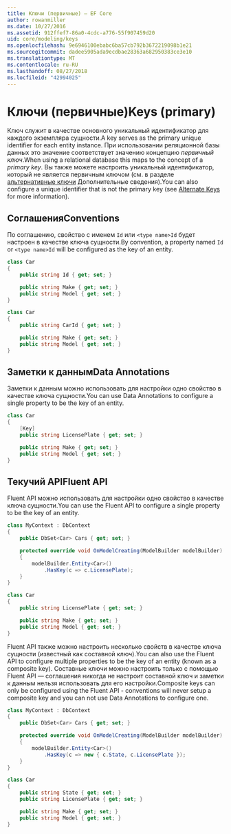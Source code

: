 ```yaml
---
title: Ключи (первичные) — EF Core
author: rowanmiller
ms.date: 10/27/2016
ms.assetid: 912ffef7-86a0-4cdc-a776-55f907459d20
uid: core/modeling/keys
ms.openlocfilehash: 9e6946100ebabc6ba57cb792b3672219098b1e21
ms.sourcegitcommit: dadee5905ada9ecdbae28363a682950383ce3e10
ms.translationtype: MT
ms.contentlocale: ru-RU
ms.lasthandoff: 08/27/2018
ms.locfileid: "42994025"
---
```

# <a name="keys-primary"></a><span data-ttu-id="6c27a-102">Ключи (первичные)</span><span class="sxs-lookup"><span data-stu-id="6c27a-102">Keys (primary)</span></span>

<span data-ttu-id="6c27a-103">Ключ служит в качестве основного уникальный идентификатор для каждого экземпляра сущности.</span><span class="sxs-lookup"><span data-stu-id="6c27a-103">A key serves as the primary unique identifier for each entity instance.</span></span> <span data-ttu-id="6c27a-104">При использовании реляционной базы данных это значение соответствует значению концепцию *первичный ключ*.</span><span class="sxs-lookup"><span data-stu-id="6c27a-104">When using a relational database this maps to the concept of a *primary key*.</span></span> <span data-ttu-id="6c27a-105">Вы также можете настроить уникальный идентификатор, который не является первичным ключом (см. в разделе [альтернативные ключи](alternate-keys.md) Дополнительные сведения).</span><span class="sxs-lookup"><span data-stu-id="6c27a-105">You can also configure a unique identifier that is not the primary key (see [Alternate Keys](alternate-keys.md) for more information).</span></span>

## <a name="conventions"></a><span data-ttu-id="6c27a-106">Соглашения</span><span class="sxs-lookup"><span data-stu-id="6c27a-106">Conventions</span></span>

<span data-ttu-id="6c27a-107">По соглашению, свойство с именем `Id` или `<type name>Id` будет настроен в качестве ключа сущности.</span><span class="sxs-lookup"><span data-stu-id="6c27a-107">By convention, a property named `Id` or `<type name>Id` will be configured as the key of an entity.</span></span>

<!-- [!code-csharp[Main](samples/core/Modeling/Conventions/Samples/KeyId.cs?highlight=3)] -->
``` csharp
class Car
{
    public string Id { get; set; }

    public string Make { get; set; }
    public string Model { get; set; }
}
```

<!-- [!code-csharp[Main](samples/core/Modeling/Conventions/Samples/KeyTypeNameId.cs?highlight=3)] -->
``` csharp
class Car
{
    public string CarId { get; set; }

    public string Make { get; set; }
    public string Model { get; set; }
}
```

## <a name="data-annotations"></a><span data-ttu-id="6c27a-108">Заметки к данным</span><span class="sxs-lookup"><span data-stu-id="6c27a-108">Data Annotations</span></span>

<span data-ttu-id="6c27a-109">Заметки к данным можно использовать для настройки одно свойство в качестве ключа сущности.</span><span class="sxs-lookup"><span data-stu-id="6c27a-109">You can use Data Annotations to configure a single property to be the key of an entity.</span></span>

<!-- [!code-csharp[Main](samples/core/Modeling/DataAnnotations/Samples/KeySingle.cs?highlight=3,4)] -->
``` csharp
class Car
{
    [Key]
    public string LicensePlate { get; set; }

    public string Make { get; set; }
    public string Model { get; set; }
}
```

## <a name="fluent-api"></a><span data-ttu-id="6c27a-110">Текучий API</span><span class="sxs-lookup"><span data-stu-id="6c27a-110">Fluent API</span></span>

<span data-ttu-id="6c27a-111">Fluent API можно использовать для настройки одно свойство в качестве ключа сущности.</span><span class="sxs-lookup"><span data-stu-id="6c27a-111">You can use the Fluent API to configure a single property to be the key of an entity.</span></span>

<!-- [!code-csharp[Main](samples/core/Modeling/FluentAPI/Samples/KeySingle.cs?highlight=7,8)] -->
``` csharp
class MyContext : DbContext
{
    public DbSet<Car> Cars { get; set; }

    protected override void OnModelCreating(ModelBuilder modelBuilder)
    {
        modelBuilder.Entity<Car>()
            .HasKey(c => c.LicensePlate);
    }
}

class Car
{
    public string LicensePlate { get; set; }

    public string Make { get; set; }
    public string Model { get; set; }
}
```

<span data-ttu-id="6c27a-112">Fluent API также можно настроить несколько свойств в качестве ключа сущности (известный как составной ключ).</span><span class="sxs-lookup"><span data-stu-id="6c27a-112">You can also use the Fluent API to configure multiple properties to be the key of an entity (known as a composite key).</span></span> <span data-ttu-id="6c27a-113">Составные ключи можно настроить только с помощью Fluent API — соглашения никогда не настроит составной ключ и заметки к данным нельзя использовать для его настройки.</span><span class="sxs-lookup"><span data-stu-id="6c27a-113">Composite keys can only be configured using the Fluent API - conventions will never setup a composite key and you can not use Data Annotations to configure one.</span></span>

<!-- [!code-csharp[Main](samples/core/Modeling/FluentAPI/Samples/KeyComposite.cs?highlight=7,8)] -->
``` csharp
class MyContext : DbContext
{
    public DbSet<Car> Cars { get; set; }

    protected override void OnModelCreating(ModelBuilder modelBuilder)
    {
        modelBuilder.Entity<Car>()
            .HasKey(c => new { c.State, c.LicensePlate });
    }
}

class Car
{
    public string State { get; set; }
    public string LicensePlate { get; set; }

    public string Make { get; set; }
    public string Model { get; set; }
}
```
